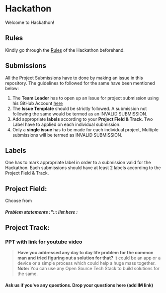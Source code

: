 # Hackathon

Welcome to Hackathon!  


## Rules

Kindly go through the [Rules](rules.md) of the Hackathon beforehand.

## Submissions

All the Project Submissions have to done by making an issue in this repository. The guidelines to followed for the same have been mentioned below:

1. The **Team Leader** has to open up an Issue for project submission using his GitHub Account [here](https://github.com/arkodyuti/hackathon/issues/new/choose)
2. The **Issue Template** should be strictly followed. A submission not following the same would be termed as an INVALID SUBMISSION.
3. Add appropriate **labels** according to your **Project Field & Track**. Two Label have to applied on each individual submission.
4. Only a **single issue** has to be made for each individual project, Multiple submissions will be termed as INVALID SUBMISSION.

## Labels

One has to mark appropriate label in order to a submission valid for the Hackathon. Each submissions should have at least 2 labels according to the Project Field & Track.

## Project Field:

Choose from

##### Problem statements :"::: list here : 

## Project Track:
### PPT with link for youtube video

> **Have you addressed any day to day life problem for the common man and tried figuring out a solution for that?**
> It could be an app or a device or a simple process which could help a huge mass together.
> **Note:** You can use any Open Source Tech Stack to build solutions for the same.



#### Ask us if you've any questions. Drop your questions here (add IM link)
